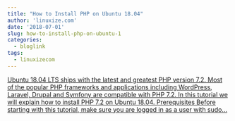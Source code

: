 ```yaml
---
title: "How to Install PHP on Ubuntu 18.04"
author: 'linuxize.com'
date: '2018-07-01'
slug: how-to-install-php-on-ubuntu-1
categories:
  - bloglink
tags:
  - linuxizecom
---
```


[Ubuntu 18.04 LTS ships with the latest and greatest PHP version 7.2. Most of the popular PHP frameworks and applications including WordPress, Laravel, Drupal and Symfony are compatible with PHP 7.2. In this tutorial we will explain how to install PHP 7.2 on Ubuntu 18.04. Prerequisites Before starting with this tutorial, make sure you are logged in as a user with sudo...<click to read more>](https://linuxize.com/post/how-to-install-php-on-ubuntu-18-04/)

